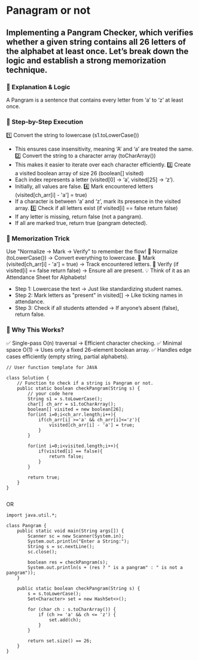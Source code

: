 # Panagram or not

## Implementing a Pangram Checker, which verifies whether a given string contains all 26 letters of the alphabet at least once. Let’s break down the logic and establish a strong memorization technique.

### 🔹 Explanation & Logic
A Pangram is a sentence that contains every letter from ‘a’ to ‘z’ at least once.
### 🚀 Step-by-Step Execution
1️⃣ Convert the string to lowercase (s1.toLowerCase())
- This ensures case insensitivity, meaning ‘A’ and ‘a’ are treated the same.
2️⃣ Convert the string to a character array (toCharArray())
- This makes it easier to iterate over each character efficiently.
3️⃣ Create a visited boolean array of size 26 (boolean[] visited)
- Each index represents a letter (visited[0] → ‘a’, visited[25] → ‘z’).
- Initially, all values are false.
4️⃣ Mark encountered letters (visited[ch_arr[i] - 'a'] = true)
- If a character is between ‘a’ and ‘z’, mark its presence in the visited array.
5️⃣ Check if all letters exist (if visited[i] == false return false)
- If any letter is missing, return false (not a pangram).
- If all are marked true, return true (pangram detected).

### 🧠 Memorization Trick
Use "Normalize → Mark → Verify" to remember the flow!
🔹 Normalize (toLowerCase()) → Convert everything to lowercase.
🔹 Mark (visited[ch_arr[i] - 'a'] = true) → Track encountered letters.
🔹 Verify (if visited[i] == false return false) → Ensure all are present.
💡 Think of it as an Attendance Sheet for Alphabets!
- Step 1: Lowercase the text → Just like standardizing student names.
- Step 2: Mark letters as "present" in visited[] → Like ticking names in attendance.
- Step 3: Check if all students attended → If anyone’s absent (false), return false.

### 📌 Why This Works?
✅ Single-pass O(n) traversal → Efficient character checking.
✅ Minimal space O(1) → Uses only a fixed 26-element boolean array.
✅ Handles edge cases efficiently (empty string, partial alphabets).

```
// User function template for JAVA

class Solution {
    // Function to check if a string is Pangram or not.
    public static boolean checkPangram(String s) {
        // your code here
        String s1 = s.toLowerCase();
        char[] ch_arr = s1.toCharArray();
        boolean[] visited = new boolean[26];
        for(int i=0;i<ch_arr.length;i++){
            if(ch_arr[i] >='a' && ch_arr[i]<='z'){
                visited[ch_arr[i] - 'a'] = true;
            }
        }
        
        for(int i=0;i<visited.length;i++){
            if(visited[i] == false){
                return false;
            }
        }
        
        return true;
    }
}


```

OR

```
import java.util.*;

class Pangram {
    public static void main(String args[]) {
        Scanner sc = new Scanner(System.in);
        System.out.println("Enter a String:");
        String s = sc.nextLine();
        sc.close(); 
        
        boolean res = checkPangram(s);
        System.out.println(s + (res ? " is a pangram" : " is not a pangram"));
    }

    public static boolean checkPangram(String s) {
        s = s.toLowerCase();
        Set<Character> set = new HashSet<>(); 
        
        for (char ch : s.toCharArray()) {
            if (ch >= 'a' && ch <= 'z') {
                set.add(ch);
            }
        }
        
        return set.size() == 26; 
    }
}




```
